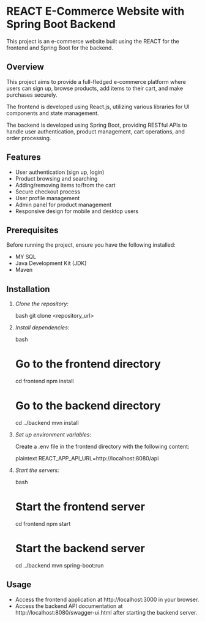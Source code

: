 # REACT E-Commerce Website with Spring Boot Backend

This project is an e-commerce website built using the REACT for the frontend and Spring Boot for the backend.

## Overview

This project aims to provide a full-fledged e-commerce platform where users can sign up, browse products, add items to their cart, and make purchases securely.

The frontend is developed using React.js, utilizing various libraries for UI components and state management.

The backend is developed using Spring Boot, providing RESTful APIs to handle user authentication, product management, cart operations, and order processing.

## Features

- User authentication (sign up, login)
- Product browsing and searching
- Adding/removing items to/from the cart
- Secure checkout process
- User profile management
- Admin panel for product management
- Responsive design for mobile and desktop users

## Prerequisites

Before running the project, ensure you have the following installed:

- MY SQL
- Java Development Kit (JDK)
- Maven

## Installation

1. *Clone the repository:*

    bash
    git clone <repository_url>
    

2. *Install dependencies:*

    bash
    # Go to the frontend directory
    cd frontend
    npm install

    # Go to the backend directory
    cd ../backend
    mvn install
    

3. *Set up environment variables:*

    Create a .env file in the frontend directory with the following content:

    plaintext
    REACT_APP_API_URL=http://localhost:8080/api
    
4. *Start the servers:*

    bash
    # Start the frontend server
    cd frontend
    npm start

    # Start the backend server
    cd ../backend
    mvn spring-boot:run
    

## Usage

- Access the frontend application at http://localhost:3000 in your browser.
- Access the backend API documentation at http://localhost:8080/swagger-ui.html after starting the backend server.

